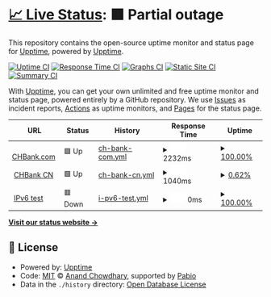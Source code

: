 # [📈 Live Status](https://upptime.github.io/upptime): <!--live status--> **🟧 Partial outage**

This repository contains the open-source uptime monitor and status page for [Upptime](https://upptime.js.org), powered by [Upptime](https://github.com/upptime/upptime).

[![Uptime CI](https://github.com/klmkchb/Website-Status-Monitor/workflows/Uptime%20CI/badge.svg)](https://github.com/klmkchb/Website-Status-Monitor/actions?query=workflow%3A%22Uptime+CI%22)
[![Response Time CI](https://github.com/klmkchb/Website-Status-Monitor/workflows/Response%20Time%20CI/badge.svg)](https://github.com/klmkchb/Website-Status-Monitor/actions?query=workflow%3A%22Response+Time+CI%22)
[![Graphs CI](https://github.com/klmkchb/Website-Status-Monitor/workflows/Graphs%20CI/badge.svg)](https://github.com/klmkchb/Website-Status-Monitor/actions?query=workflow%3A%22Graphs+CI%22)
[![Static Site CI](https://github.com/klmkchb/Website-Status-Monitor/workflows/Static%20Site%20CI/badge.svg)](https://github.com/klmkchb/Website-Status-Monitor/actions?query=workflow%3A%22Static+Site+CI%22)
[![Summary CI](https://github.com/klmkchb/Website-Status-Monitor/workflows/Summary%20CI/badge.svg)](https://github.com/klmkchb/Website-Status-Monitor/actions?query=workflow%3A%22Summary+CI%22)

With [Upptime](https://upptime.js.org), you can get your own unlimited and free uptime monitor and status page, powered entirely by a GitHub repository. We use [Issues](https://github.com/upptime/upptime/issues) as incident reports, [Actions](https://github.com/klmkchb/Website-Status-Monitor/actions) as uptime monitors, and [Pages](https://upptime.github.io/upptime) for the status page.

<!--start: status pages-->
<!-- This summary is generated by Upptime (https://github.com/upptime/upptime) -->
<!-- Do not edit this manually, your changes will be overwritten -->
<!-- prettier-ignore -->
| URL | Status | History | Response Time | Uptime |
| --- | ------ | ------- | ------------- | ------ |
| <img alt="" src="https://icons.duckduckgo.com/ip3/www.chbank.com.ico" height="13"> [CHBank.com](https://www.chbank.com) | 🟩 Up | [ch-bank-com.yml](https://github.com/klmkchb/Website-Status-Monitor/commits/HEAD/history/ch-bank-com.yml) | <details><summary><img alt="Response time graph" src="./graphs/ch-bank-com/response-time-week.png" height="20"> 2232ms</summary><br><a href="https://klmkchb.github.io/Website-Status-Monitor/history/ch-bank-com"><img alt="Response time 2232" src="https://img.shields.io/endpoint?url=https%3A%2F%2Fraw.githubusercontent.com%2Fklmkchb%2FWebsite-Status-Monitor%2FHEAD%2Fapi%2Fch-bank-com%2Fresponse-time.json"></a><br><a href="https://klmkchb.github.io/Website-Status-Monitor/history/ch-bank-com"><img alt="24-hour response time 2232" src="https://img.shields.io/endpoint?url=https%3A%2F%2Fraw.githubusercontent.com%2Fklmkchb%2FWebsite-Status-Monitor%2FHEAD%2Fapi%2Fch-bank-com%2Fresponse-time-day.json"></a><br><a href="https://klmkchb.github.io/Website-Status-Monitor/history/ch-bank-com"><img alt="7-day response time 2232" src="https://img.shields.io/endpoint?url=https%3A%2F%2Fraw.githubusercontent.com%2Fklmkchb%2FWebsite-Status-Monitor%2FHEAD%2Fapi%2Fch-bank-com%2Fresponse-time-week.json"></a><br><a href="https://klmkchb.github.io/Website-Status-Monitor/history/ch-bank-com"><img alt="30-day response time 2232" src="https://img.shields.io/endpoint?url=https%3A%2F%2Fraw.githubusercontent.com%2Fklmkchb%2FWebsite-Status-Monitor%2FHEAD%2Fapi%2Fch-bank-com%2Fresponse-time-month.json"></a><br><a href="https://klmkchb.github.io/Website-Status-Monitor/history/ch-bank-com"><img alt="1-year response time 2232" src="https://img.shields.io/endpoint?url=https%3A%2F%2Fraw.githubusercontent.com%2Fklmkchb%2FWebsite-Status-Monitor%2FHEAD%2Fapi%2Fch-bank-com%2Fresponse-time-year.json"></a></details> | <details><summary><a href="https://klmkchb.github.io/Website-Status-Monitor/history/ch-bank-com">100.00%</a></summary><a href="https://klmkchb.github.io/Website-Status-Monitor/history/ch-bank-com"><img alt="All-time uptime 100.00%" src="https://img.shields.io/endpoint?url=https%3A%2F%2Fraw.githubusercontent.com%2Fklmkchb%2FWebsite-Status-Monitor%2FHEAD%2Fapi%2Fch-bank-com%2Fuptime.json"></a><br><a href="https://klmkchb.github.io/Website-Status-Monitor/history/ch-bank-com"><img alt="24-hour uptime 100.00%" src="https://img.shields.io/endpoint?url=https%3A%2F%2Fraw.githubusercontent.com%2Fklmkchb%2FWebsite-Status-Monitor%2FHEAD%2Fapi%2Fch-bank-com%2Fuptime-day.json"></a><br><a href="https://klmkchb.github.io/Website-Status-Monitor/history/ch-bank-com"><img alt="7-day uptime 100.00%" src="https://img.shields.io/endpoint?url=https%3A%2F%2Fraw.githubusercontent.com%2Fklmkchb%2FWebsite-Status-Monitor%2FHEAD%2Fapi%2Fch-bank-com%2Fuptime-week.json"></a><br><a href="https://klmkchb.github.io/Website-Status-Monitor/history/ch-bank-com"><img alt="30-day uptime 100.00%" src="https://img.shields.io/endpoint?url=https%3A%2F%2Fraw.githubusercontent.com%2Fklmkchb%2FWebsite-Status-Monitor%2FHEAD%2Fapi%2Fch-bank-com%2Fuptime-month.json"></a><br><a href="https://klmkchb.github.io/Website-Status-Monitor/history/ch-bank-com"><img alt="1-year uptime 100.00%" src="https://img.shields.io/endpoint?url=https%3A%2F%2Fraw.githubusercontent.com%2Fklmkchb%2FWebsite-Status-Monitor%2FHEAD%2Fapi%2Fch-bank-com%2Fuptime-year.json"></a></details>
| <img alt="" src="https://icons.duckduckgo.com/ip3/www.chbank.com.cn.ico" height="13"> [CHBank CN](http://www.chbank.com.cn) | 🟩 Up | [ch-bank-cn.yml](https://github.com/klmkchb/Website-Status-Monitor/commits/HEAD/history/ch-bank-cn.yml) | <details><summary><img alt="Response time graph" src="./graphs/ch-bank-cn/response-time-week.png" height="20"> 1040ms</summary><br><a href="https://klmkchb.github.io/Website-Status-Monitor/history/ch-bank-cn"><img alt="Response time 1040" src="https://img.shields.io/endpoint?url=https%3A%2F%2Fraw.githubusercontent.com%2Fklmkchb%2FWebsite-Status-Monitor%2FHEAD%2Fapi%2Fch-bank-cn%2Fresponse-time.json"></a><br><a href="https://klmkchb.github.io/Website-Status-Monitor/history/ch-bank-cn"><img alt="24-hour response time 1040" src="https://img.shields.io/endpoint?url=https%3A%2F%2Fraw.githubusercontent.com%2Fklmkchb%2FWebsite-Status-Monitor%2FHEAD%2Fapi%2Fch-bank-cn%2Fresponse-time-day.json"></a><br><a href="https://klmkchb.github.io/Website-Status-Monitor/history/ch-bank-cn"><img alt="7-day response time 1040" src="https://img.shields.io/endpoint?url=https%3A%2F%2Fraw.githubusercontent.com%2Fklmkchb%2FWebsite-Status-Monitor%2FHEAD%2Fapi%2Fch-bank-cn%2Fresponse-time-week.json"></a><br><a href="https://klmkchb.github.io/Website-Status-Monitor/history/ch-bank-cn"><img alt="30-day response time 1040" src="https://img.shields.io/endpoint?url=https%3A%2F%2Fraw.githubusercontent.com%2Fklmkchb%2FWebsite-Status-Monitor%2FHEAD%2Fapi%2Fch-bank-cn%2Fresponse-time-month.json"></a><br><a href="https://klmkchb.github.io/Website-Status-Monitor/history/ch-bank-cn"><img alt="1-year response time 1040" src="https://img.shields.io/endpoint?url=https%3A%2F%2Fraw.githubusercontent.com%2Fklmkchb%2FWebsite-Status-Monitor%2FHEAD%2Fapi%2Fch-bank-cn%2Fresponse-time-year.json"></a></details> | <details><summary><a href="https://klmkchb.github.io/Website-Status-Monitor/history/ch-bank-cn">0.62%</a></summary><a href="https://klmkchb.github.io/Website-Status-Monitor/history/ch-bank-cn"><img alt="All-time uptime 0.62%" src="https://img.shields.io/endpoint?url=https%3A%2F%2Fraw.githubusercontent.com%2Fklmkchb%2FWebsite-Status-Monitor%2FHEAD%2Fapi%2Fch-bank-cn%2Fuptime.json"></a><br><a href="https://klmkchb.github.io/Website-Status-Monitor/history/ch-bank-cn"><img alt="24-hour uptime 0.62%" src="https://img.shields.io/endpoint?url=https%3A%2F%2Fraw.githubusercontent.com%2Fklmkchb%2FWebsite-Status-Monitor%2FHEAD%2Fapi%2Fch-bank-cn%2Fuptime-day.json"></a><br><a href="https://klmkchb.github.io/Website-Status-Monitor/history/ch-bank-cn"><img alt="7-day uptime 0.62%" src="https://img.shields.io/endpoint?url=https%3A%2F%2Fraw.githubusercontent.com%2Fklmkchb%2FWebsite-Status-Monitor%2FHEAD%2Fapi%2Fch-bank-cn%2Fuptime-week.json"></a><br><a href="https://klmkchb.github.io/Website-Status-Monitor/history/ch-bank-cn"><img alt="30-day uptime 0.62%" src="https://img.shields.io/endpoint?url=https%3A%2F%2Fraw.githubusercontent.com%2Fklmkchb%2FWebsite-Status-Monitor%2FHEAD%2Fapi%2Fch-bank-cn%2Fuptime-month.json"></a><br><a href="https://klmkchb.github.io/Website-Status-Monitor/history/ch-bank-cn"><img alt="1-year uptime 0.62%" src="https://img.shields.io/endpoint?url=https%3A%2F%2Fraw.githubusercontent.com%2Fklmkchb%2FWebsite-Status-Monitor%2FHEAD%2Fapi%2Fch-bank-cn%2Fuptime-year.json"></a></details>
| <img alt="" src="https://icons.duckduckgo.com/ip3/null.ico" height="13"> [IPv6 test](forwardemail.net) | 🟥 Down | [i-pv6-test.yml](https://github.com/klmkchb/Website-Status-Monitor/commits/HEAD/history/i-pv6-test.yml) | <details><summary><img alt="Response time graph" src="./graphs/i-pv6-test/response-time-week.png" height="20"> 0ms</summary><br><a href="https://klmkchb.github.io/Website-Status-Monitor/history/i-pv6-test"><img alt="Response time 0" src="https://img.shields.io/endpoint?url=https%3A%2F%2Fraw.githubusercontent.com%2Fklmkchb%2FWebsite-Status-Monitor%2FHEAD%2Fapi%2Fi-pv6-test%2Fresponse-time.json"></a><br><a href="https://klmkchb.github.io/Website-Status-Monitor/history/i-pv6-test"><img alt="24-hour response time 0" src="https://img.shields.io/endpoint?url=https%3A%2F%2Fraw.githubusercontent.com%2Fklmkchb%2FWebsite-Status-Monitor%2FHEAD%2Fapi%2Fi-pv6-test%2Fresponse-time-day.json"></a><br><a href="https://klmkchb.github.io/Website-Status-Monitor/history/i-pv6-test"><img alt="7-day response time 0" src="https://img.shields.io/endpoint?url=https%3A%2F%2Fraw.githubusercontent.com%2Fklmkchb%2FWebsite-Status-Monitor%2FHEAD%2Fapi%2Fi-pv6-test%2Fresponse-time-week.json"></a><br><a href="https://klmkchb.github.io/Website-Status-Monitor/history/i-pv6-test"><img alt="30-day response time 0" src="https://img.shields.io/endpoint?url=https%3A%2F%2Fraw.githubusercontent.com%2Fklmkchb%2FWebsite-Status-Monitor%2FHEAD%2Fapi%2Fi-pv6-test%2Fresponse-time-month.json"></a><br><a href="https://klmkchb.github.io/Website-Status-Monitor/history/i-pv6-test"><img alt="1-year response time 0" src="https://img.shields.io/endpoint?url=https%3A%2F%2Fraw.githubusercontent.com%2Fklmkchb%2FWebsite-Status-Monitor%2FHEAD%2Fapi%2Fi-pv6-test%2Fresponse-time-year.json"></a></details> | <details><summary><a href="https://klmkchb.github.io/Website-Status-Monitor/history/i-pv6-test">100.00%</a></summary><a href="https://klmkchb.github.io/Website-Status-Monitor/history/i-pv6-test"><img alt="All-time uptime 100.00%" src="https://img.shields.io/endpoint?url=https%3A%2F%2Fraw.githubusercontent.com%2Fklmkchb%2FWebsite-Status-Monitor%2FHEAD%2Fapi%2Fi-pv6-test%2Fuptime.json"></a><br><a href="https://klmkchb.github.io/Website-Status-Monitor/history/i-pv6-test"><img alt="24-hour uptime 100.00%" src="https://img.shields.io/endpoint?url=https%3A%2F%2Fraw.githubusercontent.com%2Fklmkchb%2FWebsite-Status-Monitor%2FHEAD%2Fapi%2Fi-pv6-test%2Fuptime-day.json"></a><br><a href="https://klmkchb.github.io/Website-Status-Monitor/history/i-pv6-test"><img alt="7-day uptime 100.00%" src="https://img.shields.io/endpoint?url=https%3A%2F%2Fraw.githubusercontent.com%2Fklmkchb%2FWebsite-Status-Monitor%2FHEAD%2Fapi%2Fi-pv6-test%2Fuptime-week.json"></a><br><a href="https://klmkchb.github.io/Website-Status-Monitor/history/i-pv6-test"><img alt="30-day uptime 100.00%" src="https://img.shields.io/endpoint?url=https%3A%2F%2Fraw.githubusercontent.com%2Fklmkchb%2FWebsite-Status-Monitor%2FHEAD%2Fapi%2Fi-pv6-test%2Fuptime-month.json"></a><br><a href="https://klmkchb.github.io/Website-Status-Monitor/history/i-pv6-test"><img alt="1-year uptime 100.00%" src="https://img.shields.io/endpoint?url=https%3A%2F%2Fraw.githubusercontent.com%2Fklmkchb%2FWebsite-Status-Monitor%2FHEAD%2Fapi%2Fi-pv6-test%2Fuptime-year.json"></a></details>

<!--end: status pages-->

[**Visit our status website →**](https://upptime.github.io/upptime)

## 📄 License

- Powered by: [Upptime](https://github.com/upptime/upptime)
- Code: [MIT](./LICENSE) © [Anand Chowdhary](https://anandchowdhary.com), supported by [Pabio](https://pabio.com)
- Data in the `./history` directory: [Open Database License](https://opendatacommons.org/licenses/odbl/1-0/)
